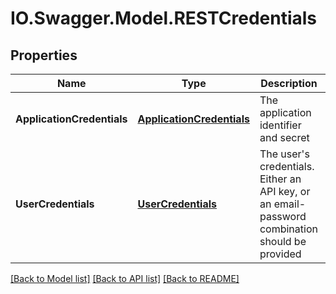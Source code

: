 # IO.Swagger.Model.RESTCredentials
## Properties

Name | Type | Description | Notes
------------ | ------------- | ------------- | -------------
**ApplicationCredentials** | [**ApplicationCredentials**](ApplicationCredentials.md) | The application identifier and secret | [optional] 
**UserCredentials** | [**UserCredentials**](UserCredentials.md) | The user&#39;s credentials. Either an API key, or an email-password combination should be provided | [optional] 

[[Back to Model list]](../README.md#documentation-for-models) [[Back to API list]](../README.md#documentation-for-api-endpoints) [[Back to README]](../README.md)

